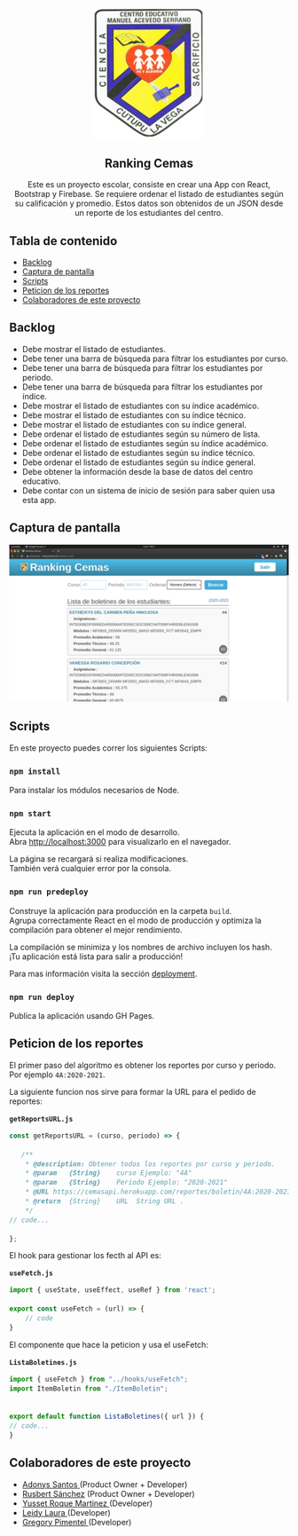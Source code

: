 <p align="center">
	<img src="./assets/img/cemas_logo.png" alt="Logo del Centro Educativo Manuel Acevedo Serrano" title="Logo del Centro Educativo Manuel Acevedo Serrano" width="200"/>
</p>

<h2 align="center">Ranking Cemas</h2>

<p align="center">
	Este es un proyecto escolar, consiste en crear una App con React, Bootstrap y Firebase. Se requiere ordenar el listado de estudiantes según su calificación  y promedio. Estos datos son obtenidos de un JSON desde un reporte de los estudiantes del centro. 
</p>

## Tabla de contenido

- [Backlog](#backlog)
- [Captura de pantalla](#captura-de-pantalla)
- [Scripts](#scripts)
- [Peticion de los reportes](#peticion-de-los-reportes)
- [Colaboradores de este proyecto](#colaboradores-de-este-proyecto)
## Backlog

- Debe mostrar el listado de estudiantes. 
- Debe tener una barra de búsqueda para filtrar los estudiantes por curso.
- Debe tener una barra de búsqueda para filtrar los estudiantes por periodo.
- Debe tener una barra de búsqueda para filtrar los estudiantes por índice.
- Debe mostrar el listado de estudiantes con su índice académico.
- Debe mostrar el listado de estudiantes con su índice técnico.
- Debe mostrar el listado de estudiantes con su índice general.
- Debe ordenar el listado de estudiantes según su número de lista.
- Debe ordenar el listado de estudiantes según su índice académico.
- Debe ordenar el listado de estudiantes según su índice técnico.
- Debe ordenar el listado de estudiantes según su índice general.
- Debe obtener la información desde la base de datos del centro educativo. 
- Debe contar con un sistema de inicio de sesión para saber quien usa esta app.

## Captura de pantalla

![Ranking Cemas](./assets/img/app_final.png)

## Scripts

En este proyecto puedes correr los siguientes Scripts:

### `npm install`

Para instalar los módulos necesarios de Node.

### ``npm start``

Ejecuta la aplicación en el modo de desarrollo. \
Abra [http://localhost:3000](http://localhost:3000) para visualizarlo en el navegador.

La página se recargará si realiza modificaciones. \
También verá cualquier error por la consola.

### `npm run predeploy`

Construye la aplicación para producción en la carpeta `build`. \
Agrupa correctamente React en el modo de producción y optimiza la compilación para obtener el mejor rendimiento.

La compilación se minimiza y los nombres de archivo incluyen los hash. \
¡Tu aplicación está lista para salir a producción!

Para mas información visita la sección [deployment](https://facebook.github.io/create-react-app/docs/deployment). 

### `npm run deploy`

Publica la aplicación usando GH Pages.

## Peticion de los reportes 

El primer paso del algoritmo es obtener los reportes por curso y periodo. Por ejemplo `4A:2020-2021`.

La siguiente funcion nos sirve para formar la URL para el pedido de reportes: 

**`getReportsURL.js`**
 ```js
 const getReportsURL = (curso, periodo) => {

	/**
	 * @description: Obtener todos los reportes por curso y periodo. 
	 * @param	{String}	curso Ejemplo: "4A"
	 * @param	{String}	Periodo Ejemplo: "2020-2021"
	 * @URL https://cemasapi.herokuapp.com/reportes/boletin/4A:2020-2021:
	 * @return  {String}	URL	 String URL .
	 */
// code...

};

```

El hook para gestionar los fecth al API es:

**`useFetch.js`**
```js
import { useState, useEffect, useRef } from 'react';

export const useFetch = (url) => {
	// code
}

```

El componente que hace la peticion y usa el useFetch:

**`ListaBoletines.js`**
```js
import { useFetch } from "../hooks/useFetch";
import ItemBoletin from "./ItemBoletin";


export default function ListaBoletines({ url }) {
// code...
}

```

## Colaboradores de este proyecto

- [Adonys Santos ](https://github.com/adonyssantos) (Product Owner + Developer)
- [Rusbert Sánchez](https://github.com/Rusbert8) (Product Owner + Developer)
- [Yusset Roque Martinez ](https://github.com/YussetRoque) (Developer)
- [Leidy Laura ](https://github.com/leidylauraverasveras) (Developer)
- [Gregory Pimentel ](https://github.com/Gregorypimentel) (Developer)
